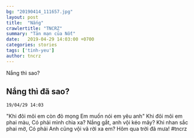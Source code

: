 ```yaml
---
bg: "20190414_111657.jpg"
layout: post
title:  "Nắng"
crawlertitle: "TNCRZ"
summary: "Tản mạn của Nốt"
date:   2019-04-29 14:03:00 +0700
categories: stories
tags: ['tinh-yeu']
author: tncrz
---
```

Nắng thì sao?

## Nắng thì đã sao?
`19/04/29 14:03`

"Khi đôi môi em còn đỏ mọng
Em muốn nói em yêu anh"
Khi đôi môi em phai màu,
Có phải mình chia xa?
Nắng gắt, anh vội kéo mây?
Khi nhan sắc phai mờ, 
Có phải
Anh cũng vội vã rời xa em?
Hôm qua trời đã mưa!
#tncrz